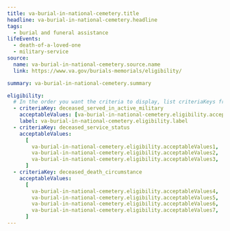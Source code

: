 ```yaml
---
title: va-burial-in-national-cemetery.title
headline: va-burial-in-national-cemetery.headline
tags:
  - burial and funeral assistance
lifeEvents:
  - death-of-a-loved-one
  - military-service
source:
  name: va-burial-in-national-cemetery.source.name
  link: https://www.va.gov/burials-memorials/eligibility/

summary: va-burial-in-national-cemetery.summary

eligibility:
  # In the order you want the criteria to display, list criteriaKeys from the csv here, each followed by a comma-separated list of which values indicate eligibility for that criteria. Wrap individual values in quotes if they have inner commas.
  - criteriaKey: deceased_served_in_active_military
    acceptableValues: [va-burial-in-national-cemetery.eligibility.acceptableValues]
    label: va-burial-in-national-cemetery.eligibility.label
  - criteriaKey: deceased_service_status
    acceptableValues:
      [
        va-burial-in-national-cemetery.eligibility.acceptableValues1,
        va-burial-in-national-cemetery.eligibility.acceptableValues2,
        va-burial-in-national-cemetery.eligibility.acceptableValues3,
      ]
  - criteriaKey: deceased_death_circumstance
    acceptableValues:
      [
        va-burial-in-national-cemetery.eligibility.acceptableValues4,
        va-burial-in-national-cemetery.eligibility.acceptableValues5,
        va-burial-in-national-cemetery.eligibility.acceptableValues6,
        va-burial-in-national-cemetery.eligibility.acceptableValues7,
      ]
---
```

